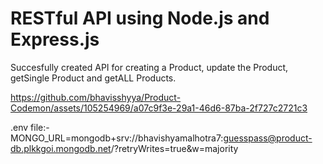 # RESTful API using Node.js and Express.js

Succesfully created API for creating a Product, update the Product, getSingle Product and getALL Products.

https://github.com/bhavisshyya/Product-Codemon/assets/105254969/a07c9f3e-29a1-46d6-87ba-2f727c2721c3


.env file:- MONGO_URL=mongodb+srv://bhavishyamalhotra7:guesspass@product-db.plkkgoi.mongodb.net/?retryWrites=true&w=majority

